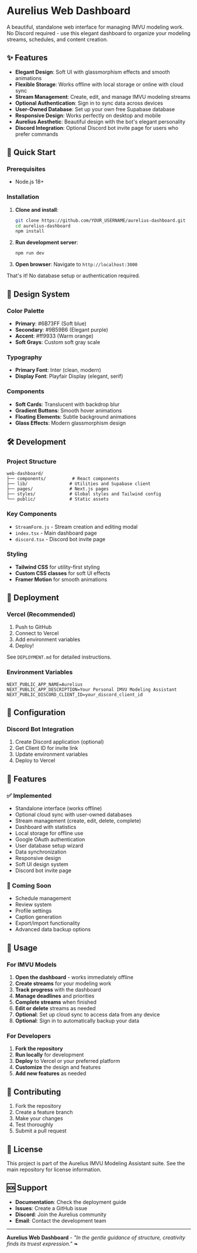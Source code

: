 # Aurelius Web Dashboard

A beautiful, standalone web interface for managing IMVU modeling work. No Discord required - use this elegant dashboard to organize your modeling streams, schedules, and content creation.

## ✨ Features

- **Elegant Design**: Soft UI with glassmorphism effects and smooth animations
- **Flexible Storage**: Works offline with local storage or online with cloud sync
- **Stream Management**: Create, edit, and manage IMVU modeling streams
- **Optional Authentication**: Sign in to sync data across devices
- **User-Owned Database**: Set up your own free Supabase database
- **Responsive Design**: Works perfectly on desktop and mobile
- **Aurelius Aesthetic**: Beautiful design with the bot's elegant personality
- **Discord Integration**: Optional Discord bot invite page for users who prefer commands

## 🚀 Quick Start

### Prerequisites
- Node.js 18+

### Installation

1. **Clone and install**:
   ```bash
   git clone https://github.com/YOUR_USERNAME/aurelius-dashboard.git
   cd aurelius-dashboard
   npm install
   ```

2. **Run development server**:
   ```bash
   npm run dev
   ```

3. **Open browser**:
   Navigate to `http://localhost:3000`

That's it! No database setup or authentication required.

## 🎨 Design System

### Color Palette
- **Primary**: #6B73FF (Soft blue)
- **Secondary**: #9B59B6 (Elegant purple)
- **Accent**: #ff9933 (Warm orange)
- **Soft Grays**: Custom soft gray scale

### Typography
- **Primary Font**: Inter (clean, modern)
- **Display Font**: Playfair Display (elegant, serif)

### Components
- **Soft Cards**: Translucent with backdrop blur
- **Gradient Buttons**: Smooth hover animations
- **Floating Elements**: Subtle background animations
- **Glass Effects**: Modern glassmorphism design

## 🛠️ Development

### Project Structure
```
web-dashboard/
├── components/          # React components
├── lib/                # Utilities and Supabase client
├── pages/              # Next.js pages
├── styles/             # Global styles and Tailwind config
└── public/             # Static assets
```

### Key Components
- `StreamForm.js` - Stream creation and editing modal
- `index.tsx` - Main dashboard page
- `discord.tsx` - Discord bot invite page

### Styling
- **Tailwind CSS** for utility-first styling
- **Custom CSS classes** for soft UI effects
- **Framer Motion** for smooth animations

## 🚀 Deployment

### Vercel (Recommended)
1. Push to GitHub
2. Connect to Vercel
3. Add environment variables
4. Deploy!

See `DEPLOYMENT.md` for detailed instructions.

### Environment Variables
```env
NEXT_PUBLIC_APP_NAME=Aurelius
NEXT_PUBLIC_APP_DESCRIPTION=Your Personal IMVU Modeling Assistant
NEXT_PUBLIC_DISCORD_CLIENT_ID=your_discord_client_id
```

## 🔧 Configuration

### Discord Bot Integration
1. Create Discord application (optional)
2. Get Client ID for invite link
3. Update environment variables
4. Deploy to Vercel

## 📱 Features

### ✅ Implemented
- Standalone interface (works offline)
- Optional cloud sync with user-owned databases
- Stream management (create, edit, delete, complete)
- Dashboard with statistics
- Local storage for offline use
- Google OAuth authentication
- User database setup wizard
- Data synchronization
- Responsive design
- Soft UI design system
- Discord bot invite page

### 🚧 Coming Soon
- Schedule management
- Review system
- Profile settings
- Caption generation
- Export/import functionality
- Advanced data backup options

## 🎯 Usage

### For IMVU Models
1. **Open the dashboard** - works immediately offline
2. **Create streams** for your modeling work
3. **Track progress** with the dashboard
4. **Manage deadlines** and priorities
5. **Complete streams** when finished
6. **Edit or delete** streams as needed
7. **Optional**: Set up cloud sync to access data from any device
8. **Optional**: Sign in to automatically backup your data

### For Developers
1. **Fork the repository**
2. **Run locally** for development
3. **Deploy** to Vercel or your preferred platform
4. **Customize** the design and features
5. **Add new features** as needed

## 🤝 Contributing

1. Fork the repository
2. Create a feature branch
3. Make your changes
4. Test thoroughly
5. Submit a pull request

## 📄 License

This project is part of the Aurelius IMVU Modeling Assistant suite.
See the main repository for license information.

## 🆘 Support

- **Documentation**: Check the deployment guide
- **Issues**: Create a GitHub issue
- **Discord**: Join the Aurelius community
- **Email**: Contact the development team

---

**Aurelius Web Dashboard** - *"In the gentle guidance of structure, creativity finds its truest expression."* ❧
